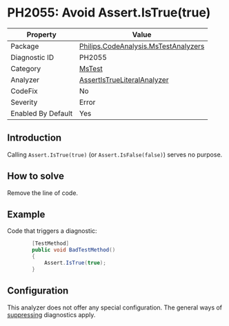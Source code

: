 # PH2055: Avoid Assert.IsTrue(true)

| Property | Value  |
|--|--|
| Package | [Philips.CodeAnalysis.MsTestAnalyzers](https://www.nuget.org/packages/Philips.CodeAnalysis.MsTestAnalyzers) |
| Diagnostic ID | PH2055 |
| Category  | [MsTest](../MsTest.md) |
| Analyzer | [AssertIsTrueLiteralAnalyzer](https://github.com/philips-software/roslyn-analyzers/blob/main/Philips.CodeAnalysis.MsTestAnalyzers/AssertIsTrueLiteralAnalyzer.cs)
| CodeFix  | No |
| Severity | Error |
| Enabled By Default | Yes |

## Introduction

Calling `Assert.IsTrue(true)` (or `Assert.IsFalse(false)`) serves no purpose.

## How to solve

Remove the line of code.

## Example

Code that triggers a diagnostic:
``` cs
        [TestMethod]
        public void BadTestMethod()
        {
            Assert.IsTrue(true);
        }
```

## Configuration

This analyzer does not offer any special configuration. The general ways of [suppressing](https://learn.microsoft.com/en-us/dotnet/fundamentals/code-analysis/suppress-warnings) diagnostics apply.
